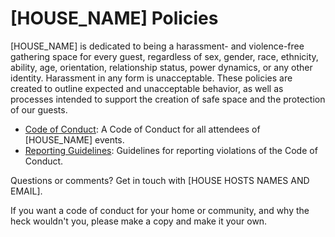 [HOUSE_NAME] Policies 
========

[HOUSE_NAME] is dedicated to being a harassment- and violence-free gathering space for every guest, regardless of sex, gender, race, ethnicity, ability, age, orientation, relationship status, power dynamics, or any other identity. Harassment in any form is unacceptable. These policies are created to outline expected and unacceptable behavior, as well as processes intended to support the creation of safe space and the protection of our guests.

* [Code of Conduct](citizen_code_of_conduct.md): A Code of Conduct for all attendees of [HOUSE_NAME]  events.
* [Reporting Guidelines](reporting_guidelines.md): Guidelines for reporting violations of the Code of Conduct.

Questions or comments? Get in touch with [HOUSE HOSTS NAMES AND EMAIL].

If you want a code of conduct for your home or community, and why the heck wouldn't you, please make a copy and make it your own.